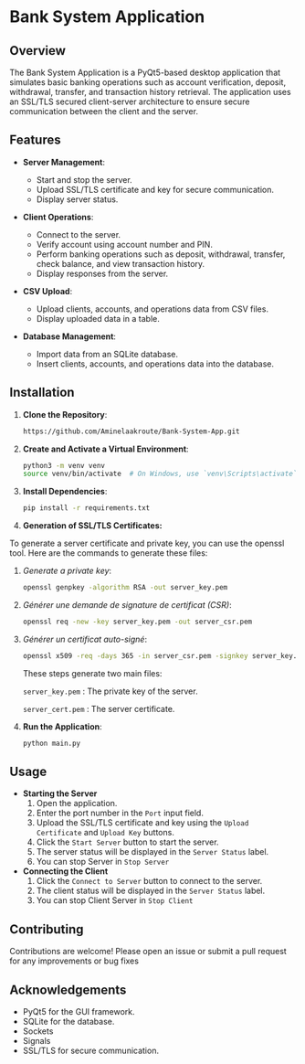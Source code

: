 # Bank System Application

## Overview

The Bank System Application is a PyQt5-based desktop application that simulates basic banking operations such as account verification, deposit, withdrawal, transfer, and transaction history retrieval. The application uses an SSL/TLS secured client-server architecture to ensure secure communication between the client and the server.

## Features

- **Server Management**:
  - Start and stop the server.
  - Upload SSL/TLS certificate and key for secure communication.
  - Display server status.

- **Client Operations**:
  - Connect to the server.
  - Verify account using account number and PIN.
  - Perform banking operations such as deposit, withdrawal, transfer, check balance, and view transaction history.
  - Display responses from the server.

- **CSV Upload**:
  - Upload clients, accounts, and operations data from CSV files.
  - Display uploaded data in a table.

- **Database Management**:
  - Import data from an SQLite database.
  - Insert clients, accounts, and operations data into the database.

## Installation

1. **Clone the Repository**:
   ```bash
   https://github.com/Aminelaakroute/Bank-System-App.git
2. **Create and Activate a Virtual Environment**:
   ```bash
   python3 -m venv venv
   source venv/bin/activate  # On Windows, use `venv\Scripts\activate`
3. **Install Dependencies**:
   ```bash
   pip install -r requirements.txt
4. **Generation of SSL/TLS Certificates:**

To generate a server certificate and private key, you can use the openssl tool. Here are the commands to generate these files:
1. *Generate a private key*:
    ```bash
   openssl genpkey -algorithm RSA -out server_key.pem
   ```
2. *Générer une demande de signature de certificat (CSR)*:
    ```bash
   openssl req -new -key server_key.pem -out server_csr.pem
    ```
3. *Générer un certificat auto-signé*:
    ```bash
   openssl x509 -req -days 365 -in server_csr.pem -signkey server_key.pem -out server_cert.pem
    ```
    These steps generate two main files:

    `server_key.pem`  : The private key of the server.

    `server_cert.pem` : The server certificate.
    
    

5. **Run the Application**:
   ```bash
   python main.py
   
## Usage
- **Starting the Server**
  1. Open the application.
  2. Enter the port number in the `Port` input field.
  3. Upload the SSL/TLS certificate and key using the `Upload Certificate` and `Upload Key` buttons.
  4. Click the `Start Server` button to start the server.
  5. The server status will be displayed in the `Server Status` label.
  6. You can stop Server in `Stop Server`
- **Connecting the Client**
  1. Click the `Connect to Server` button to connect to the server.
  2. The client status will be displayed in the `Server Status` label.
  3. You can stop Client Server in `Stop Client`
  
## Contributing
Contributions are welcome! Please open an issue or submit a pull request for any improvements or bug fixes

## Acknowledgements
- PyQt5 for the GUI framework.
- SQLite for the database.
- Sockets
- Signals
- SSL/TLS for secure communication.

